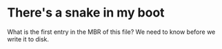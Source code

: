 # There's a snake in my boot

What is the first entry in the MBR of this file?
We need to know before we write it to disk.
